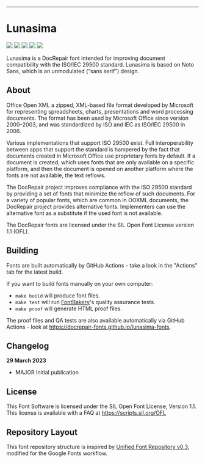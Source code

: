 ----

# Lunasima

[![][Fontbakery]](https://docrepair-fonts.github.io/lunasima-fonts/fontbakery/fontbakery-report.html)
[![][Universal]](https://docrepair-fonts.github.io/lunasima-fonts/fontbakery/fontbakery-report.html)
[![][GF Profile]](https://docrepair-fonts.github.io/lunasima-fonts/fontbakery/fontbakery-report.html)
[![][Outline Correctness]](https://docrepair-fonts.github.io/lunasima-fonts/fontbakery/fontbakery-report.html)
[![][Shaping]](https://docrepair-fonts.github.io/lunasima-fonts/fontbakery/fontbakery-report.html)

[Fontbakery]: https://img.shields.io/endpoint?url=https%3A%2F%2Fraw.githubusercontent.com%2Fdocrepair-fonts%2Flunasima-fonts%2Fgh-pages%2Fbadges%2Foverall.json
[GF Profile]: https://img.shields.io/endpoint?url=https%3A%2F%2Fraw.githubusercontent.com%2Fdocrepair-fonts%2Flunasima-fonts%2Fgh-pages%2Fbadges%2FGoogleFonts.json
[Outline Correctness]: https://img.shields.io/endpoint?url=https%3A%2F%2Fraw.githubusercontent.com%2Fdocrepair-fonts%2Flunasima-fonts%2Fgh-pages%2Fbadges%2FOutlineCorrectnessChecks.json
[Shaping]: https://img.shields.io/endpoint?url=https%3A%2F%2Fraw.githubusercontent.com%2Fdocrepair-fonts%2Flunasima-fonts%2Fgh-pages%2Fbadges%2FShapingChecks.json
[Universal]: https://img.shields.io/endpoint?url=https%3A%2F%2Fraw.githubusercontent.com%2Fdocrepair-fonts%2Flunasima-fonts%2Fgh-pages%2Fbadges%2FUniversal.json

Lunasima is a DocRepair font intended for improving document compatibility
with the ISO/IEC 29500 standard. Lunasima is based on Noto Sans, which is
an unmodulated (“sans serif”) design.

## About

Office Open XML a zipped, XML-based file format developed by Microsoft for representing spreadsheets, charts, presentations and word processing documents. 
The format has been used by Microsoft Office since version 2000–2003, and was standardized by ISO and IEC as ISO/IEC 29500 in 2006. 

Various implementations that support ISO 29500 exist. Full interoperability between apps that support the standard is hampered by the fact that documents created in Microsoft Office use proprietary fonts by default. If a document is created, which uses fonts that are only available on a specific platform, and then the document is opened on another platform where the fonts are not available, the text reflows. 

The DocRepair project improves compliance with the ISO 29500 standard by providing a set of fonts that minimize the reflow of such documents.
For a variety of popular fonts, which are common in OOXML documents, the DocRepair project provides alternative fonts. Implementers can use the alternative font as a substitute if the used font is not available.

The DocRepair fonts are licensed under the SIL Open Font License version 1.1 (OFL). 

## Building

Fonts are built automatically by GitHub Actions - take a look in the "Actions" tab for the latest build.

If you want to build fonts manually on your own computer:

* `make build` will produce font files.
* `make test` will run [FontBakery](https://github.com/googlefonts/fontbakery)'s quality assurance tests.
* `make proof` will generate HTML proof files.

The proof files and QA tests are also available automatically via GitHub Actions - look at https://docrepair-fonts.github.io/lunasima-fonts.

## Changelog

**29 March 2023**
- MAJOR Initial publication

## License

This Font Software is licensed under the SIL Open Font License, Version 1.1.
This license is available with a FAQ at
https://scripts.sil.org/OFL

## Repository Layout

This font repository structure is inspired by [Unified Font Repository v0.3](https://github.com/unified-font-repository/Unified-Font-Repository), modified for the Google Fonts workflow.
